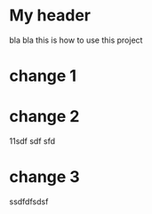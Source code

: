 # My header

bla bla this is how to use this project

# change 1

# change 2
 11sdf sdf sfd 

# change 3
ssdfdfsdsf